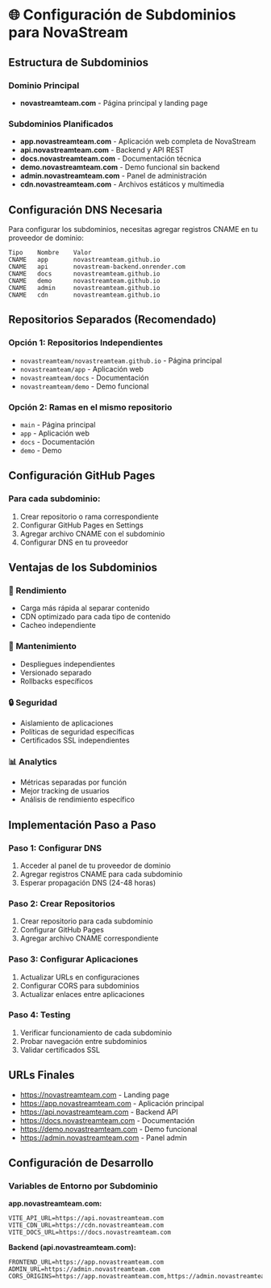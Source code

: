 # 🌐 Configuración de Subdominios para NovaStream

## Estructura de Subdominios

### Dominio Principal
- **novastreamteam.com** - Página principal y landing page

### Subdominios Planificados
- **app.novastreamteam.com** - Aplicación web completa de NovaStream
- **api.novastreamteam.com** - Backend y API REST
- **docs.novastreamteam.com** - Documentación técnica
- **demo.novastreamteam.com** - Demo funcional sin backend
- **admin.novastreamteam.com** - Panel de administración
- **cdn.novastreamteam.com** - Archivos estáticos y multimedia

## Configuración DNS Necesaria

Para configurar los subdominios, necesitas agregar registros CNAME en tu proveedor de dominio:

```
Tipo    Nombre    Valor
CNAME   app       novastreamteam.github.io
CNAME   api       novastream-backend.onrender.com
CNAME   docs      novastreamteam.github.io
CNAME   demo      novastreamteam.github.io
CNAME   admin     novastreamteam.github.io
CNAME   cdn       novastreamteam.github.io
```

## Repositorios Separados (Recomendado)

### Opción 1: Repositorios Independientes
- `novastreamteam/novastreamteam.github.io` - Página principal
- `novastreamteam/app` - Aplicación web
- `novastreamteam/docs` - Documentación
- `novastreamteam/demo` - Demo funcional

### Opción 2: Ramas en el mismo repositorio
- `main` - Página principal
- `app` - Aplicación web
- `docs` - Documentación
- `demo` - Demo

## Configuración GitHub Pages

### Para cada subdominio:
1. Crear repositorio o rama correspondiente
2. Configurar GitHub Pages en Settings
3. Agregar archivo CNAME con el subdominio
4. Configurar DNS en tu proveedor

## Ventajas de los Subdominios

### 🚀 Rendimiento
- Carga más rápida al separar contenido
- CDN optimizado para cada tipo de contenido
- Cacheo independiente

### 🔧 Mantenimiento
- Despliegues independientes
- Versionado separado
- Rollbacks específicos

### 🔒 Seguridad
- Aislamiento de aplicaciones
- Políticas de seguridad específicas
- Certificados SSL independientes

### 📊 Analytics
- Métricas separadas por función
- Mejor tracking de usuarios
- Análisis de rendimiento específico

## Implementación Paso a Paso

### Paso 1: Configurar DNS
1. Acceder al panel de tu proveedor de dominio
2. Agregar registros CNAME para cada subdominio
3. Esperar propagación DNS (24-48 horas)

### Paso 2: Crear Repositorios
1. Crear repositorio para cada subdominio
2. Configurar GitHub Pages
3. Agregar archivo CNAME correspondiente

### Paso 3: Configurar Aplicaciones
1. Actualizar URLs en configuraciones
2. Configurar CORS para subdominios
3. Actualizar enlaces entre aplicaciones

### Paso 4: Testing
1. Verificar funcionamiento de cada subdominio
2. Probar navegación entre subdominios
3. Validar certificados SSL

## URLs Finales

- https://novastreamteam.com - Landing page
- https://app.novastreamteam.com - Aplicación principal
- https://api.novastreamteam.com - Backend API
- https://docs.novastreamteam.com - Documentación
- https://demo.novastreamteam.com - Demo funcional
- https://admin.novastreamteam.com - Panel admin

## Configuración de Desarrollo

### Variables de Entorno por Subdominio

**app.novastreamteam.com:**
```env
VITE_API_URL=https://api.novastreamteam.com
VITE_CDN_URL=https://cdn.novastreamteam.com
VITE_DOCS_URL=https://docs.novastreamteam.com
```

**Backend (api.novastreamteam.com):**
```env
FRONTEND_URL=https://app.novastreamteam.com
ADMIN_URL=https://admin.novastreamteam.com
CORS_ORIGINS=https://app.novastreamteam.com,https://admin.novastreamteam.com
```